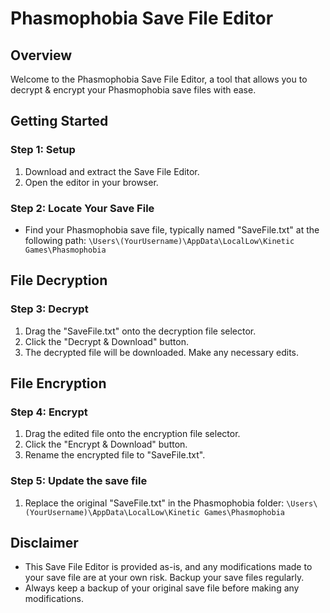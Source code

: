# Phasmophobia Save File Editor

## Overview

Welcome to the Phasmophobia Save File Editor, a tool that allows you to decrypt & encrypt your Phasmophobia save files with ease.

## Getting Started

### Step 1: Setup
1. Download and extract the Save File Editor.
2. Open the editor in your browser.

### Step 2: Locate Your Save File
- Find your Phasmophobia save file, typically named "SaveFile.txt" at the following path:
`\Users\(YourUsername)\AppData\LocalLow\Kinetic Games\Phasmophobia`

## File Decryption

### Step 3: Decrypt
1. Drag the "SaveFile.txt" onto the decryption file selector.
2. Click the "Decrypt & Download" button.
3. The decrypted file will be downloaded. Make any necessary edits.

## File Encryption

### Step 4: Encrypt
1. Drag the edited file onto the encryption file selector.
2. Click the "Encrypt & Download" button.
3. Rename the encrypted file to "SaveFile.txt".

### Step 5: Update the save file
1. Replace the original "SaveFile.txt" in the Phasmophobia folder:
`\Users\(YourUsername)\AppData\LocalLow\Kinetic Games\Phasmophobia`

## Disclaimer
- This Save File Editor is provided as-is, and any modifications made to your save file are at your own risk. Backup your save files regularly.
- Always keep a backup of your original save file before making any modifications.
